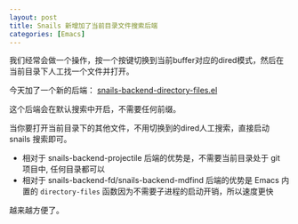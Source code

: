 ```yaml
---
layout: post
title: Snails 新增加了当前目录文件搜索后端
categories: [Emacs]
---
```


我们经常会做一个操作，按一个按键切换到当前buffer对应的dired模式，然后在当前目录下人工找一个文件并打开。

今天加了一个新的后端： [snails-backend-directory-files.el](https://github.com/manateelazycat/snails/commit/1300f084a1e3e056efaf5f7d9fa2a24ab241a822)

这个后端会在默认搜索中开启，不需要任何前缀。

当你要打开当前目录下的其他文件，不用切换到的dired人工搜索，直接启动 snails 搜索即可。

* 相对于 snails-backend-projectile 后端的优势是，不需要当前目录处于 git 项目中, 任何目录都可以
* 相对于 snails-backend-fd/snails-backend-mdfind 后端的优势是 Emacs 内置的 ```directory-files``` 函数因为不需要子进程的启动开销，所以速度更快

越来越方便了。
